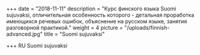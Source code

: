 +++
date = "2018-11-11"
description = "Курс финского языка Suomi sujuvaksi, отличительная особенность которого - детальная проработка имеющихся речевых ошибок, объяснение на русском языке, занятия разговорной практикой."
weight = 4
picture = "/uploads/finnish-advanced.jpg"
title = "Suomi sujuvaksi"

+++
RU
Suomi sujuvaksi